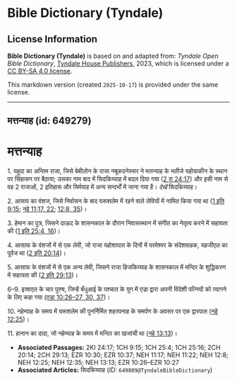 # Bible Dictionary (Tyndale)

## License Information

**Bible Dictionary (Tyndale)** is based on and adapted from: _Tyndale Open Bible Dictionary_, [Tyndale House Publishers](https://tyndaleopenresources.com/), 2023, which is licensed under a [CC BY-SA 4.0 license](https://creativecommons.org/licenses/by-sa/4.0/legalcode.en).

This markdown version (created `2025-10-17`) is provided under the same license.



--------------------------------

## मत्तन्याह (id: 649279)

मत्तन्याह
=========

1\. यहूदा का अन्तिम राजा, जिसे बेबीलोन के राजा नबूकदनेस्सर ने मत्तन्याह के भतीजे यहोयाकीन के स्थान पर सिंहासन पर बैठाया; उसका नाम बाद में सिदकिय्याह में बदल दिया गया ([2 रा 24:17](https://ref.ly/2Kgs24:17)) और इसी नाम से वह 2 राजाओं, 2 इतिहास और यिर्मयाह में अन्य सन्दर्भों में जाना गया है। *देखें* सिदकिय्याह।

2\. आसाप का वंशज, जिसे निर्वासन के बाद यरूशलेम में रहने वाले लेवियों में नामित किया गया था ([1 इति 9:15](https://ref.ly/1Chr9:15); [नहे 11:17, 22](https://ref.ly/Neh11:17,Neh11:22); [12:8, 35](https://ref.ly/Neh12:8,Neh12:35))।

3\. हेमान का पुत्र, जिसने दाऊद के शासनकाल के दौरान निवासस्थान में संगीत का नेतृत्व करने में सहायता की ([1 इति 25:4, 16](https://ref.ly/1Chr25:4,1Chr25:16))।

4\. आसाफ के वंशजों में से एक लेवी, जो राजा यहोशापात के दिनों में परमेश्वर के संदेशवाहक, यहजीएल का पूर्वज था ([2 इति 20:14](https://ref.ly/2Chr20:14))।

5\. आसाफ के वंशजों में से एक अन्य लेवी, जिसने राजा हिजकिय्याह के शासनकाल में मन्दिर के शुद्धिकरण में सहायता की ([2 इति 29:13](https://ref.ly/2Chr29:13))।

6–9\. इस्राएल के चार पुरुष, जिन्हें बँधुआई के पश्चात के युग में एज्रा द्वारा अपनी विदेशी पत्नियों को त्यागने के लिए कहा गया ([एज्रा 10:26–27, 30, 37](https://ref.ly/Ezra10:26-Ezra10:27,Ezra10:30,Ezra10:37))।

10\. नहेम्याह के समय में यरूशलेम की पुनर्निर्मित शहरपनाह के समर्पण के अवसर पर एक द्वारपाल ([नहे 12:25](https://ref.ly/Neh12:25))।

11\. हानान का दादा, जो नहेम्याह के समय में मन्दिर का खजांची था ([नहे 13:13](https://ref.ly/Neh13:13))।

* **Associated Passages:** 2KI 24:17; 1CH 9:15; 1CH 25:4; 1CH 25:16; 2CH 20:14; 2CH 29:13; EZR 10:30; EZR 10:37; NEH 11:17; NEH 11:22; NEH 12:8; NEH 12:25; NEH 12:35; NEH 13:13; EZR 10:26–EZR 10:27
* **Associated Articles:** सिदकिय्याह (ID: `649809@TyndaleBibleDictionary`)

